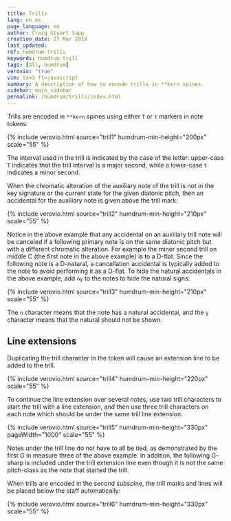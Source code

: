 ```yaml
---
title: Trills
lang: en es
page_language: en
author: Craig Stuart Sapp
creation_date: 27 Mar 2018
last_updated:
ref: humdrum-trills
keywords: humdrum trill
tags: [all, humdrum]
verovio: "true"
vim: ts=3 ft=javascript
summary: A description of how to encode trills in **kern spines.
sidebar: main_sidebar
permalink: /humdrum/trills/index.html
---
```


Trills are encoded in `**kern` spines using either `T` or `t` markers
in note tokens:

{% include verovio.html
	source="trill1"
	humdrum-min-height="200px"
	scale="55"
%}
<script type="application/json" id="trill1">
**kern
2cT
2dT
2et
2fT
2gT
2aT
2bt
*-
</script>

The interval used in the trill is indicated by the case of the letter:
upper-case `T` indicates that the trill interval is a major second, while 
a lower-case `t` indicates a minor second.

When the chromatic alteration of the auxiliary note of the trill 
is not in the key signature or the current state for the given
diatonic pitch, then an accidental for the auxiliary note is given
above the trill mark:

{% include verovio.html
	source="trill2"
	humdrum-min-height="210px"
	scale="55"
%}
<script type="application/json" id="trill2">
**kern
*k[]
2ct
2dt
2eT
2ft
2gt
2at
2bT
*-
</script>

Notice in the above example that any accidental on an auxiliary trill
note will be canceled if a following primary note is on the same
diatonic pitch but with a different chromatic alteration.  For example
the minor second trill on middle C (the first note in the above example)
is to a D-flat. Since the following note is a D-natural, a cancellation
accidental is typically added to the note to avoid performing it as a 
D-flat.  To hide the natural accidentals in the above example, add `ny` 
to the notes to hide the natural signs:

{% include verovio.html
	source="trill3"
	humdrum-min-height="210px"
	scale="55"
%}
<script type="application/json" id="trill3">
**kern
*k[]
2ct
2dnyt
2enyT
2fnyt
2gnyt
2anyt
2bnyT
*-
</script>

The `n` character means that the note has a natural accidental, and the `y`
character means that the natural should not be shown.


## Line extensions ##

Duplicating the trill character in the token will cause an extension line 
to be added to the trill.

{% include verovio.html
	source="trill4"
	humdrum-min-height="220px"
	scale="55"
%}
<script type="application/json" id="trill4">
**kern
*k[]
*M4/4
=1
1cTT
=2
1ett
=3
1gTT
=
*-
</script>


To continue the line extension over several notes, use two trill
characters to start the trill with a line extension, and then use
three trill characters on each note which should be under the same
trill line extension.

{% include verovio.html
	source="trill5"
	humdrum-min-height="330px"
	pageWidth="1000"
	scale="55"
%}
<script type="application/json" id="trill5">
**kern
*k[]
*M4/4
[2ett
=1
2ettt]
4f
[4gTT
=2
1g_TTT
=3
2gTTT
2g#TTT
=5
2a
*-
</script>

Notes under the trill line do not have to all be tied, as demonstrated
by the first G in measure three of the above example.  In addition,
the following G-sharp is included under the trill extension line even though
it is not the same pitch-class as the note that started the trill.

When trills are encoded in the second subspine, the trill marks and 
lines will be placed below the staff automatically:


{% include verovio.html
	source="trill6"
	humdrum-min-height="330px"
	scale="55"
%}
<script type="application/json" id="trill6">
**kern
*k[]
*M4/4
=1
[1cTT
=
2cTTT]
=2
*^
4aT	[1cTT
[4gTT	.
2gTTT_	.
=3	=3
1gTTT]	1cTTT]
*v	*v
=
*-
</script>


